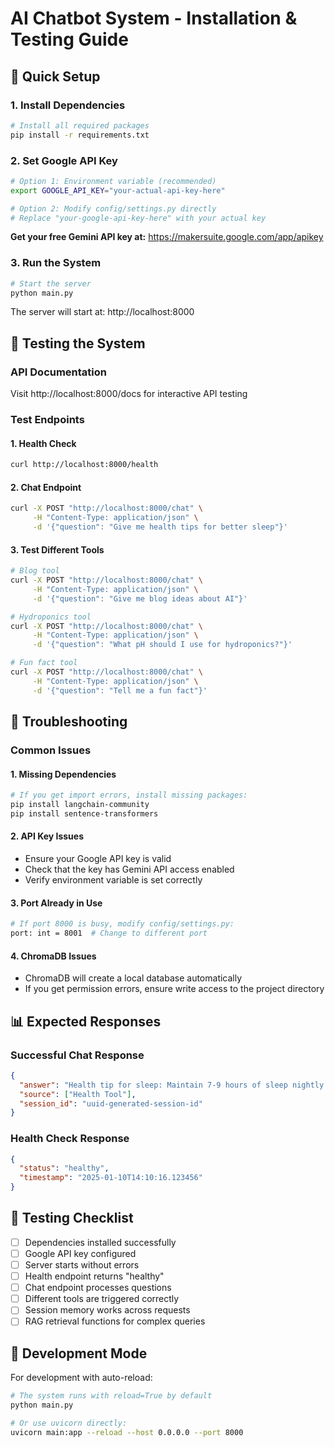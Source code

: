 # AI Chatbot System - Installation & Testing Guide

## 🚀 Quick Setup

### 1. Install Dependencies
```bash
# Install all required packages
pip install -r requirements.txt
```

### 2. Set Google API Key
```bash
# Option 1: Environment variable (recommended)
export GOOGLE_API_KEY="your-actual-api-key-here"

# Option 2: Modify config/settings.py directly
# Replace "your-google-api-key-here" with your actual key
```

**Get your free Gemini API key at:** https://makersuite.google.com/app/apikey

### 3. Run the System
```bash
# Start the server
python main.py
```

The server will start at: http://localhost:8000

## 🧪 Testing the System

### API Documentation
Visit http://localhost:8000/docs for interactive API testing

### Test Endpoints

#### 1. Health Check
```bash
curl http://localhost:8000/health
```

#### 2. Chat Endpoint
```bash
curl -X POST "http://localhost:8000/chat" \
     -H "Content-Type: application/json" \
     -d '{"question": "Give me health tips for better sleep"}'
```

#### 3. Test Different Tools
```bash
# Blog tool
curl -X POST "http://localhost:8000/chat" \
     -H "Content-Type: application/json" \
     -d '{"question": "Give me blog ideas about AI"}'

# Hydroponics tool
curl -X POST "http://localhost:8000/chat" \
     -H "Content-Type: application/json" \
     -d '{"question": "What pH should I use for hydroponics?"}'

# Fun fact tool
curl -X POST "http://localhost:8000/chat" \
     -H "Content-Type: application/json" \
     -d '{"question": "Tell me a fun fact"}'
```

## 🔧 Troubleshooting

### Common Issues

#### 1. Missing Dependencies
```bash
# If you get import errors, install missing packages:
pip install langchain-community
pip install sentence-transformers
```

#### 2. API Key Issues
- Ensure your Google API key is valid
- Check that the key has Gemini API access enabled
- Verify environment variable is set correctly

#### 3. Port Already in Use
```bash
# If port 8000 is busy, modify config/settings.py:
port: int = 8001  # Change to different port
```

#### 4. ChromaDB Issues
- ChromaDB will create a local database automatically
- If you get permission errors, ensure write access to the project directory

## 📊 Expected Responses

### Successful Chat Response
```json
{
  "answer": "Health tip for sleep: Maintain 7-9 hours of sleep nightly. Create a consistent bedtime routine and avoid screens 1 hour before bed. This helps regulate your circadian rhythm and improves sleep quality.",
  "source": ["Health Tool"],
  "session_id": "uuid-generated-session-id"
}
```

### Health Check Response
```json
{
  "status": "healthy",
  "timestamp": "2025-01-10T14:10:16.123456"
}
```

## 🎯 Testing Checklist

- [ ] Dependencies installed successfully
- [ ] Google API key configured
- [ ] Server starts without errors
- [ ] Health endpoint returns "healthy"
- [ ] Chat endpoint processes questions
- [ ] Different tools are triggered correctly
- [ ] Session memory works across requests
- [ ] RAG retrieval functions for complex queries

## 🔄 Development Mode

For development with auto-reload:
```bash
# The system runs with reload=True by default
python main.py

# Or use uvicorn directly:
uvicorn main:app --reload --host 0.0.0.0 --port 8000
```
